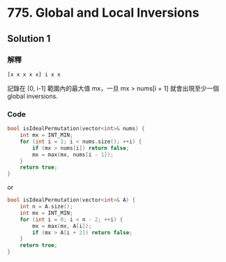 # 775. Global and Local Inversions

## Solution 1

### 解釋

```
[x x x x x] i x x
```

記錄在 [0, i-1] 範圍內的最大值 mx，一旦 mx > nums[i + 1] 就會出現至少一個 global inversions.

### Code

```cpp
bool isIdealPermutation(vector<int>& nums) {
    int mx = INT_MIN;
    for (int i = 1; i < nums.size(); ++i) {
        if (mx > nums[i]) return false;
        mx = max(mx, nums[i - 1]);
    }
    return true;
}
```

or

```cpp
bool isIdealPermutation(vector<int>& A) {
    int n = A.size();
    int mx = INT_MIN;
    for (int i = 0; i < n - 2; ++i) {
        mx = max(mx, A[i]);
        if (mx > A[i + 2]) return false;
    }
    return true;
}
```
